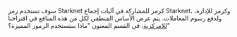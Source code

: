 سوف تستخدم رمز Starknet كرمز للمشاركة في آليات إجماع Starknet، وكرمز للإدارة، ولدفع رسوم المعاملات. يتم عرض الأساس المنطقي لكل من هذه المنافع في اقتراحنا [للامركزية](https://medium.com/@starkware/part-2-a-decentralization-and-governance-proposal-for-starknet-23e335645778)، في القسم المعنون "ماذا ستستخدم الرموز المميزة؟"